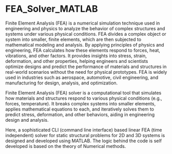 # FEA_Solver_MATLAB

Finite Element Analysis (FEA) is a numerical simulation technique used in engineering and physics to analyze the behavior of complex structures and systems under various physical conditions. FEA divides a complex object or system into smaller, finite elements, which are then subjected to mathematical modeling and analysis. By applying principles of physics and engineering, FEA calculates how these elements respond to forces, heat, vibrations, and other factors. It provides insights into stress, strain, deformation, and other properties, helping engineers and scientists optimize designs and predict the performance of materials and structures in real-world scenarios without the need for physical prototypes. FEA is widely used in industries such as aerospace, automotive, civil engineering, and manufacturing for design, analysis, and optimization.


Finite Element Analysis (FEA) solver is a computational tool that simulates how materials and structures respond to various physical conditions (e.g., forces, temperature). It breaks complex systems into smaller elements, applies mathematical equations to each, and iteratively solves them to predict stress, deformation, and other behaviors, aiding in engineering design and analysis.


Here, a sophisticated CLI (command line interface) based linear FEA (time independent) solver for static structural problems for 2D and 3D systems is designed and developed using MATLAB. The logic behind the code is self developed is based on the theory of Numerical methods.
